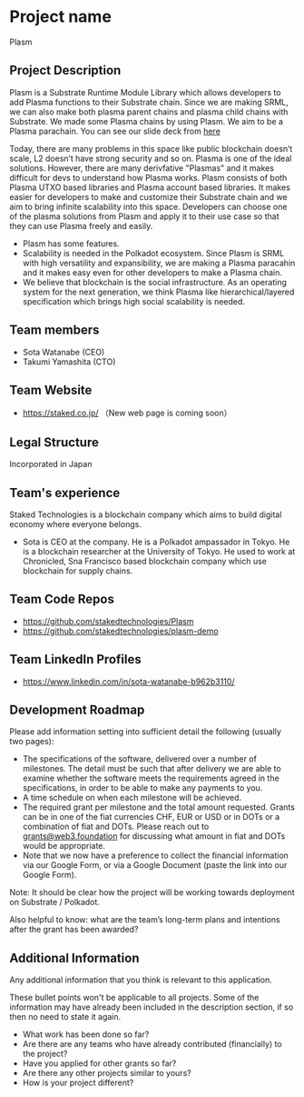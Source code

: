 # Project name
Plasm

## Project Description
Plasm is a Substrate Runtime Module Library which allows developers to add Plasma functions to their Substrate chain. Since we are making SRML, we can also make both plasma parent chains and plasma child chains with Substrate. We made some Plasma chains by using Plasm. We aim to be a Plasma parachain. You can see our slide deck from [here](https://docs.google.com/presentation/d/1c-O0Ch-m2vX4bo4KMO5KxrDQlyDqn3Kl36gjo--5A5k/edit#slide=id.p) 

Today, there are many problems in this space like public blockchain doesn’t scale, L2 doesn’t have strong security and so on. Plasma is one of the ideal solutions. However, there are many derivfative "Plasmas" and it makes difficult for devs to understand how Plasma works. Plasm consists of both Plasma UTXO based libraries and Plasma account based libraries. It makes easier for developers to make and customize their Substrate chain and we aim to bring infinite scalability into this space. Developers can choose one of the plasma solutions from Plasm and apply it to their use case so that they can use Plasma freely and easily.

* Plasm has some features.
* Scalability is needed in the Polkadot ecosystem. Since Plasm is SRML with high versatility and expansibility, we are making a Plasma paracahin and it makes easy even for other developers to make a Plasma chain.
* We believe that blockchain is the social infrastructure. As an operating system for the next generation, we think Plasma like hierarchical/layered specification which brings high social scalability is needed.

## Team members
* Sota Watanabe (CEO)
* Takumi Yamashita (CTO)

## Team Website	
* https://staked.co.jp/  （New web page is coming soon）

## Legal Structure 
Incorporated in Japan

## Team's experience
Staked Technologies is a blockchain company which aims to build digital economy where everyone belongs. 

* Sota is CEO at the company. He is a Polkadot ampassador in Tokyo. He is a blockchain researcher at the University of Tokyo. He used to work at Chronicled, Sna Francisco based blockchain company which use blockchain for supply chains. 

## Team Code Repos
* https://github.com/stakedtechnologies/Plasm
* https://github.com/stakedtechnologies/plasm-demo

## Team LinkedIn Profiles
* https://www.linkedin.com/in/sota-watanabe-b962b3110/

## Development Roadmap
Please add information setting into sufficient detail the following (usually two pages):

* The specifications of the software, delivered over a number of milestones. The detail must be such that after delivery we are able to examine whether the software meets the requirements agreed in the specifications, in order to be able to make any payments to you.
* A time schedule on when each milestone will be achieved.
* The required grant per milestone and the total amount requested. Grants can be in one of the fiat currencies CHF, EUR or USD or in DOTs or a combination of fiat and DOTs. Please reach out to grants@web3.foundation for discussing what amount in fiat and DOTs would be appropriate. 
* Note that we now have a preference to collect the financial information via our Google Form, or via a Google Document (paste the link into our Google Form).


Note: It should be clear how the project will be working towards deployment on Substrate / Polkadot.

Also helpful to know: what are the team’s long-term plans and intentions after the grant has been awarded?


## Additional Information
Any additional information that you think is relevant to this application.

These bullet points won't be applicable to all projects. Some of the information may have already been included in the description section, if so then no need to state it again.

* What work has been done so far?
* Are there are any teams who have already contributed (financially) to the project?
* Have you applied for other grants so far?
* Are there any other projects similar to yours? 
* How is your project different?
